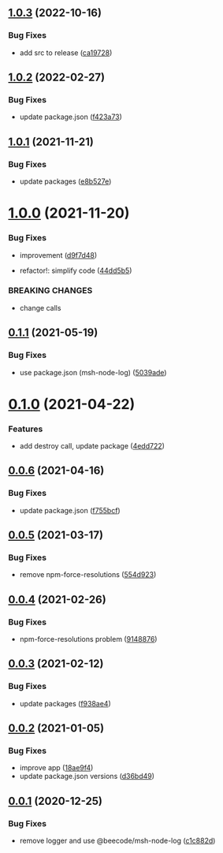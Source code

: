 ## [1.0.3](https://github.com/beecode-rs/msh-node-app/compare/v1.0.2...v1.0.3) (2022-10-16)


### Bug Fixes

* add src to release ([ca19728](https://github.com/beecode-rs/msh-node-app/commit/ca19728dda71ad1da90d16a1052c181fa68881f4))

## [1.0.2](https://github.com/beecode-rs/msh-node-app/compare/v1.0.1...v1.0.2) (2022-02-27)


### Bug Fixes

* update package.json ([f423a73](https://github.com/beecode-rs/msh-node-app/commit/f423a7373dcc3007a80731bb46607fa59c73864d))

## [1.0.1](https://github.com/beecode-rs/msh-node-app/compare/v1.0.0...v1.0.1) (2021-11-21)


### Bug Fixes

* update packages ([e8b527e](https://github.com/beecode-rs/msh-node-app/commit/e8b527e58c179df77cde8ee369e4fe5f87ee4b7c))

# [1.0.0](https://github.com/beecode-rs/msh-node-app/compare/v0.1.1...v1.0.0) (2021-11-20)


### Bug Fixes

* improvement ([d9f7d48](https://github.com/beecode-rs/msh-node-app/commit/d9f7d48f342c6eb74daa25de0ca55da4236d430e))


* refactor!: simplify code ([44dd5b5](https://github.com/beecode-rs/msh-node-app/commit/44dd5b5fdbe3e721bda2f4098145e20a8d04773c))


### BREAKING CHANGES

* change calls

## [0.1.1](https://github.com/beecode-rs/msh-node-app/compare/v0.1.0...v0.1.1) (2021-05-19)


### Bug Fixes

* use package.json (msh-node-log) ([5039ade](https://github.com/beecode-rs/msh-node-app/commit/5039ade3e5a36b45bbe0f24032305851edca7f7b))

# [0.1.0](https://github.com/beecode-rs/msh-node-app/compare/v0.0.6...v0.1.0) (2021-04-22)


### Features

* add destroy call, update package ([4edd722](https://github.com/beecode-rs/msh-node-app/commit/4edd7221d5a296d85577b8054b4d25739dc1ed40))

## [0.0.6](https://github.com/beecode-rs/msh-node-app/compare/v0.0.5...v0.0.6) (2021-04-16)


### Bug Fixes

* update package.json ([f755bcf](https://github.com/beecode-rs/msh-node-app/commit/f755bcf05768e316f43e8aeb7e56bb841fd1eec2))

## [0.0.5](https://github.com/beecode-rs/msh-node-app/compare/v0.0.4...v0.0.5) (2021-03-17)


### Bug Fixes

* remove npm-force-resolutions ([554d923](https://github.com/beecode-rs/msh-node-app/commit/554d923bc1e2a9519db9e0d189abbea68ef00035))

## [0.0.4](https://github.com/beecode-rs/msh-node-app/compare/v0.0.3...v0.0.4) (2021-02-26)


### Bug Fixes

* npm-force-resolutions problem ([9148876](https://github.com/beecode-rs/msh-node-app/commit/91488764a0c7eaef9de9622287e39f38eb2684bb))

## [0.0.3](https://github.com/beecode-rs/msh-node-app/compare/v0.0.2...v0.0.3) (2021-02-12)


### Bug Fixes

* update packages ([f938ae4](https://github.com/beecode-rs/msh-node-app/commit/f938ae44a623e606ad6a03530ea011045883cc94))

## [0.0.2](https://github.com/beecode-rs/msh-node-app/compare/v0.0.1...v0.0.2) (2021-01-05)


### Bug Fixes

* improve app ([18ae9f4](https://github.com/beecode-rs/msh-node-app/commit/18ae9f4bfcc0a4f12e04f4e6ad97eb331ae6feed))
* update package.json versions ([d36bd49](https://github.com/beecode-rs/msh-node-app/commit/d36bd49e2cfabd7013ad941401188fce25776f41))

## [0.0.1](https://github.com/beecode-rs/msh-node-app/compare/v0.0.0...v0.0.1) (2020-12-25)


### Bug Fixes

* remove logger and use @beecode/msh-node-log ([c1c882d](https://github.com/beecode-rs/msh-node-app/commit/c1c882dbf1b2de9ef68ad83258aea8c6352b2f6f))
